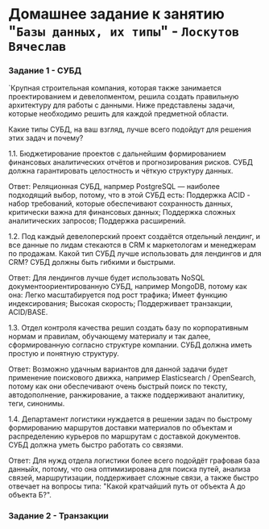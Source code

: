 # Домашнее задание к занятию "`Базы данных, их типы`" - `Лоскутов Вячеслав`

### Задание 1 - СУБД

`Крупная строительная компания, которая также занимается проектированием и девелопментом, решила создать правильную архитектуру для работы с данными. Ниже представлены задачи, которые необходимо решить для каждой предметной области.

Какие типы СУБД, на ваш взгляд, лучше всего подойдут для решения этих задач и почему?

1.1. Бюджетирование проектов с дальнейшим формированием финансовых аналитических отчётов и прогнозирования рисков. СУБД должна гарантировать целостность и чёткую структуру данных.

Ответ: Реляционная СУБД, напрмер PostgreSQL — наиболее подходящий выбор, потому, что в этой СУБД есть:
Поддержка ACID - набор требований, которые обеспечивают сохранность данных, критически важна для финансовых данных;
Поддержка сложных аналитических запросов;
Поддержка расширений.
     

1.2. Под каждый девелоперский проект создаётся отдельный лендинг, и все данные по лидам стекаются в CRM к маркетологам и менеджерам по продажам. Какой тип СУБД лучше использовать для лендингов и для CRM? СУБД должны быть гибкими и быстрыми.

Ответ: Для лендингов лучше будет использовать NoSQL документоориентированную СУБД, например MongoDB, потому как она:
Легко масштабируется под рост трафика;
Имеет функцию индексирования;
Высокая скорость;
Поддерживает транзакции, ACID/BASE.
              

1.3. Отдел контроля качества решил создать базу по корпоративным нормам и правилам, обучающему материалу и так далее, сформированную согласно структуре компании. СУБД должна иметь простую и понятную структуру.

Ответ: Возможно удачным вариантов для данной задачи будет применение поискового движка, например Elasticsearch / OpenSearch, потому как они обеспечивают очень быстрый поиск по тексту, автодополнение, ранжирование, а также поддерживают аналитику, теги, синонимы.
         

1.4. Департамент логистики нуждается в решении задач по быстрому формированию маршрутов доставки материалов по объектам и распределению курьеров по маршрутам с доставкой документов. СУБД должна уметь быстро работать со связями.

Ответ: Для нужд отдела логистики более всего подойдёт графовая база данныйх, потому, что она оптимизирована для поиска путей, анализа связей, маршрутизации, поддерживает сложные связи, а также быстро отвечает на вопросы типа: "Какой кратчайший путь от объекта А до объекта Б?".


### Задание 2 - Транзакции


